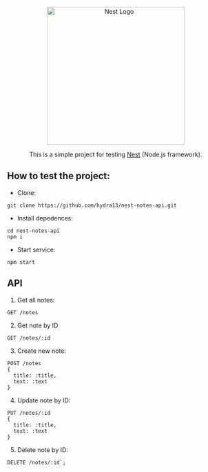 <p align="center">
  <a href="http://nestjs.com/" target="blank"><img src="https://nestjs.com/img/logo_text.svg" width="320" alt="Nest Logo" /></a>
</p>
  
  <p align="center">This is a simple project for testing <a href="https://nestjs.com/" target="blank">Nest</a> (Node.js framework).</p>

How to test the project:
---
- Clone: 
```
git clone https://github.com/hydra13/nest-notes-api.git
```
- Install depedences:
```
cd nest-notes-api
npm i
```
- Start service:
```
npm start
```

API
---
1) Get all notes:
```
GET /notes 
```
2) Get note by ID
```
GET /notes/:id 
```
3) Create new note:
```
POST /notes 
{
  title: :title,
  text: :text
}
```
4) Update note by ID:
```
PUT /notes/:id
{
  title: :title,
  text: :text
}
```
5) Delete note by ID:
```
DELETE /notes/:id`;
```
